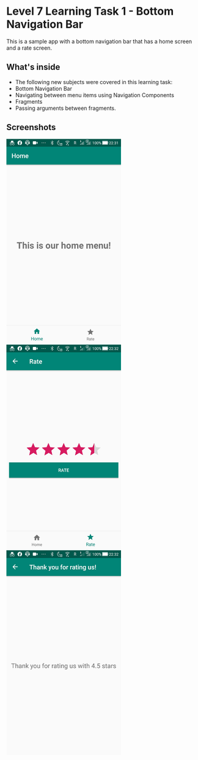 # Level 7 Learning Task 1 - Bottom Navigation Bar
This is a sample app with a bottom navigation bar that has a home screen and a rate screen.
## What's inside
* The following new subjects were covered in this learning task:
* Bottom Navigation Bar
* Navigating between menu items using Navigation Components
* Fragments
* Passing arguments between fragments.

## Screenshots
<img src="screenshots/screenshot1.jpg" alt="Screenshot" width="300"/>    <img src="screenshots/screenshot2.jpg" alt="Screenshot" width="300"/>
<img src="screenshots/screenshot3.jpg" alt="Screenshot" width="300"/>
